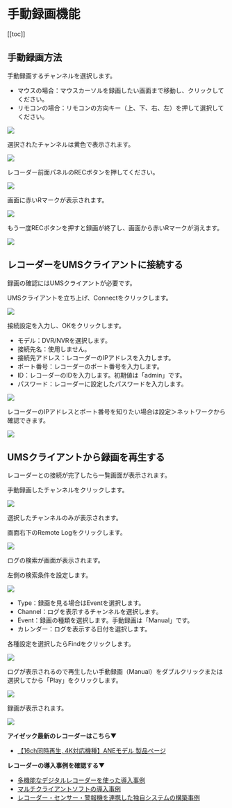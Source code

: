 # 手動録画機能

[[toc]]

## 手動録画方法

手動録画するチャンネルを選択します。

- マウスの場合：マウスカーソルを録画したい画面まで移動し、クリックしてください。
- リモコンの場合：リモコンの方向キー（上、下、右、左）を押して選択してください。

![](./images/record-manual/001.jpg)

選択されたチャンネルは黄色で表示されます。

![](./images/record-manual/002.jpg)

レコーダー前面パネルのRECボタンを押してください。

![](./images/record-manual/003.jpg)

画面に赤いRマークが表示されます。

![](./images/record-manual/004.jpg)

もう一度RECボタンを押すと録画が終了し、画面から赤いRマークが消えます。

![](./images/record-manual/005.jpg)

## レコーダーをUMSクライアントに接続する

録画の確認にはUMSクライアントが必要です。


UMSクライアントを立ち上げ、Connectをクリックします。

![](./images/record-manual/006.jpg)

接続設定を入力し、OKをクリックします。

- モデル：DVR/NVRを選択します。
- 接続先名：使用しません。
- 接続先アドレス：レコーダーのIPアドレスを入力します。
- ポート番号：レコーダーのポート番号を入力します。
- ID：レコーダーのIDを入力します。初期値は「admin」です。
- パスワード：レコーダーに設定したパスワードを入力します。

![](./images/record-manual/007.jpg)


レコーダーのIPアドレスとポート番号を知りたい場合は設定＞ネットワークから確認できます。

![](./images/record-manual/008.jpg)

## UMSクライアントから録画を再生する

レコーダーとの接続が完了したら一覧画面が表示されます。

手動録画したチャンネルをクリックします。

![](./images/record-manual/009.jpg)

選択したチャンネルのみが表示されます。

画面右下のRemote Logをクリックします。

![](./images/record-manual/010.jpg)

ログの検索が画面が表示されます。

左側の検索条件を設定します。

![](./images/record-manual/011.jpg)

- Type：録画を見る場合はEventを選択します。
- Channel：ログを表示するチャンネルを選択します。
- Event：録画の種類を選択します。手動録画は「Manual」です。
- カレンダー：ログを表示する日付を選択します。

各種設定を選択したらFindをクリックします。

![](./images/record-manual/012.jpg)

ログが表示されるので再生したい手動録画（Manual）をダブルクリックまたは選択してから「Play」をクリックします。

![](./images/record-manual/013.jpg)

録画が表示されます。

![](./images/record-manual/014.jpg)

**アイゼック最新のレコーダーはこちら▼**
- [【16ch同時再生, 4K対応機種】ANEモデル 製品ページ](https://isecj.jp/recorder/recorder-ane)

**レコーダーの導入事例を確認する▼**
- [多機能なデジタルレコーダーを使った導入事例](https://isecj.jp/case/security-enhancement)
- [マルチクライアントソフトの導入事例](https://isecj.jp/case/netcafe-camera)
- [レコーダー・センサー・警報機を連携した独自システムの構築事例](https://isecj.jp/case/system-design)